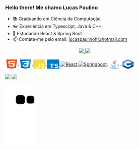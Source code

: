 ### Hello there! Me chamo Lucas Paulino
- 📚 Graduando em Ciência da Computação
- 👓 Experiência em Typescript, Java & C++
- 🌱 Estudando React & Spring Boot 
- 📫 Contate-me pelo email: lucaspaulinoh@hotmail.com

<div align="center">
  <a href="https://github.com/LucasPaulinoH/">
  <img height="180em" src="https://github-readme-stats.vercel.app/api?username=lucaspaulinoh&show_icons=true&theme=dracula&include_all_commits=true&count_private=true"/>
  <img height="180em" src="https://github-readme-stats.vercel.app/api/top-langs/?username=lucaspaulinoh&layout=compact&langs_count=7&theme=dracula"/>
</div> 
  <div style="display: inline_block"><br>
    
  <img align="center" alt="HTML" height="30" width="40" src="https://raw.githubusercontent.com/devicons/devicon/master/icons/html5/html5-original.svg">
  <img align="center" alt="CSS" height="30" width="40" src="https://raw.githubusercontent.com/devicons/devicon/master/icons/css3/css3-original.svg">
  <img align="center" alt="Js" height="30" width="40" src="https://raw.githubusercontent.com/devicons/devicon/master/icons/javascript/javascript-plain.svg">
  <img align="center" alt="TypeScript" height="30" width="40" src="https://raw.githubusercontent.com/devicons/devicon/master/icons/typescript/typescript-plain.svg">
  <img align="center" alt="React" height="30" width="40" src="https://upload.wikimedia.org/wikipedia/commons/thumb/a/a7/React-icon.svg/512px-React-icon.svg.png">
  <img align="center" alt="Springboot" height="30" width="40" src="https://spring.io/img/spring.svg">
  <img align="center" alt="Java" height="30" width="40" src="https://github.com/devicons/devicon/blob/master/icons/java/java-original.svg">
  <img align="center" alt="C++" height="30" width="40" src="https://github.com/devicons/devicon/blob/master/icons/cplusplus/cplusplus-original.svg">
  
</div>
<br/>
<div> 
  <a href="https://www.instagram.com/lucaspaulinoh/" target="_blank"><img src="https://img.shields.io/badge/-Instagram-%23E4405F?style=for-the-badge&logo=instagram&logoColor=white" target="_blank"></a>
  <a href="https://www.linkedin.com/in/lucas-paulino-6b174a15a/" target="_blank"><img src="https://img.shields.io/badge/-LinkedIn-%230077B5?style=for-the-badge&logo=linkedin&logoColor=white" target="_blank"></a> 
  
 ![Snake animation](https://github.com/lucaspaulinoh/lucaspaulinoh/blob/output/github-contribution-grid-snake.svg)
  
</div>
